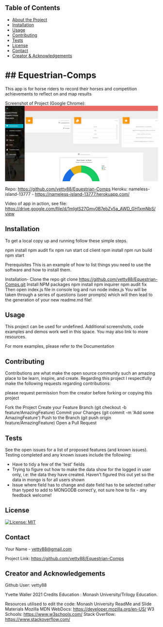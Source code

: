 

 <!-- TABLE OF CONTENTS -->
## Table of Contents

* [About the Project](#answers.project)
* [Installation](#installation)
* [Usage](#usage)
* [Contributing](#contributing)
* [Tests](#tests)
* [License](#license)
* [Contact](#contact)
* [Creator & Acknowledgements](#acknowledgements)

<h1> ## Equestrian-Comps </h1>

  This app is for horse riders to record their horses and competition achievements to reflect on and map results

  Screenshot of Project (Google Chrome): 
  ![Screenshot](./Screen.PNG?raw=true)

  Repo: https://github.com/vetty88/Equestrian-Comps
  Heroku: nameless-island-13777 - https://nameless-island-13777.herokuapp.com/

Video of app in action, see file: https://drive.google.com/file/d/1mIgtS27Gmv0B7ebZv5a_AWD_GH1xmNbS/view


## Installation
To get a local copy up and running follow these simple steps.

npm install npm audit fix npm run start cd client npm install npm run build npm start

Prerequisites
This is an example of how to list things you need to use the software and how to install them.

Installation-
  Clone the repo
    git clone https://github.com/vetty88/Equestrian-Comps.git
  Install NPM packages
    npm install
    npm inquirer
    npm audit fix
  Then open index.js file in console log and run
    node index.js
  You will be taken through a series of questions (user prompts) which will then lead to the generation of your new readme.md file!


## Usage

This project can be used for undefined. Additional screenshots, code examples and demos work well in this space. You may also link to more resources.

For more examples, please refer to the Documentation

## Contributing

Contributions are what make the open source community such an amazing place to be learn, inspire, and create. Regarding this project I respectfully make the following requests regarding contributions:


please request permission from the creator before forking or copying this project

Fork the Project
  Create your Feature Branch 
    (git checkout -b feature/AmazingFeature)
  Commit your Changes 
    (git commit -m 'Add some AmazingFeature')
  Push to the Branch 
    (git push origin feature/AmazingFeature)
  Open a Pull Request

## Tests

See the open issues for a list of proposed features (and known issues). Testing completed and any known issues include the following:
* Have to tidy a few of the 'test' fields
* Trying to figure out how to make the data show for the logged in user only, i.e: the data they have created. Haven't figured this out yet so the data in mongo is for all users shown
* Issue where field has to change and date field has to be selected rather than typed to add to MONGODB correct'y, not sure how to fix - any feedback welcome! 
 
## License

[![License: MIT](https://img.shields.io/badge/License-MIT-yellow.svg)](https://opensource.org/licenses/MIT)

## Contact

Your Name - vetty88@gmail.com

Project Link: https://github.com/vetty88/Equestrian-Comps

## Creator and Acknowledgements

Github User: vetty88


Yvette Waller 2021
Credits Education : Monash University/Trilogy Education.

Resources utilised to edit the code:
Monash University ReadMe and Slide Materials Mozilla 
MDN WebDocs: https://developer.mozilla.org/en-US/ 
W3 Schools: https://www.w3schools.com/ 
Stack Overflow: https://www.stackoverflow.com/
